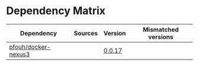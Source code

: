 # Dependency Matrix

Dependency | Sources | Version | Mismatched versions
---------- | ------- | ------- | -------------------
[pfouh/docker-nexus3](https://github.com/pfouh/docker-nexus3) |  | [0.0.17](https://github.com/pfouh/docker-nexus3/releases/tag/v0.0.17) | 

